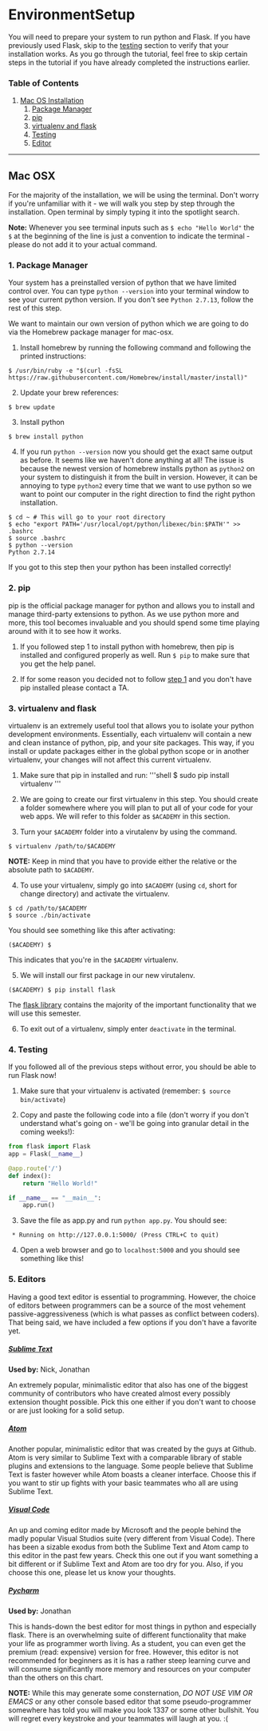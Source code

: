 # EnvironmentSetup

You will need to prepare your system to run python and Flask. If you have previously used Flask, skip to the [testing](#testing) section to verify that your installation works. As you go through the tutorial, feel free to skip certain steps in the tutorial if you have already completed the instructions earlier.

### Table of Contents

1. [Mac OS Installation](#mac-osx)
	1. [Package Manager](#1-package-manager)
	2. [pip](#2-pip)
	3. [virtualenv and flask](#3-virtualenv-and-flask)
	4. [Testing](#4-testing)
	5. [Editor](#5-editors)
-----
## Mac OSX
For the majority of the installation, we will be using the terminal. Don't worry if you're unfamiliar with it - we will walk you step by step through the installation.
Open terminal by simply typing it into the spotlight search.

**Note:** Whenever you see terminal inputs such as `$ echo "Hello World"` the `$` at the beginning of the line is just a convention to indicate the terminal - please do not add it to your actual command.

### 1. Package Manager
Your system has a preinstalled version of python that we have limited control over. You can type `python --version` into your terminal window to see your current python version. If you don't see `Python 2.7.13`, follow the rest of this step.

We want to maintain our own version of python which we are going to do via the Homebrew package manager for mac-osx.

1. Install homebrew by running the following command and following the printed instructions:
```shell
$ /usr/bin/ruby -e "$(curl -fsSL https://raw.githubusercontent.com/Homebrew/install/master/install)"
```

2. Update your brew references:
```shell
$ brew update
```

3. Install python
```shell
$ brew install python
```

4. If you run `python --version` now you should get the exact same output as before. It seems like we haven't done anything at all! The issue is because the newest version of homebrew installs python as `python2` on your system to distinguish it from the built in version. However, it can be annoying to type `python2` every time that we want to use python so we want to point our computer in the right direction to find the right python installation.
```shell
$ cd ~ # This will go to your root directory
$ echo "export PATH='/usr/local/opt/python/libexec/bin:$PATH'" >> .bashrc
$ source .bashrc
$ python --version
Python 2.7.14
```
If you got to this step then your python has been installed correctly!

### 2. pip
pip is the official package manager for python and allows you to install and manage third-party extensions to python. As we use python more and more, this tool becomes invaluable and you should spend some time playing around with it to see how it works.

1. If you followed step 1 to install python with homebrew, then pip is installed and configured properly as well. Run `$ pip` to make sure that you get the help panel.

2. If for some reason you decided not to follow [step 1](#package-manager) and you don't have pip installed please contact a TA.

### 3. virtualenv and flask
virtualenv is an extremely useful tool that allows you to isolate your python development environments. Essentially, each virtualenv will contain a new and clean instance of python, pip, and your site packages. This way, if you install or update packages either in the global python scope or in another virtualenv, your changes will not affect this current virtualenv.

1. Make sure that pip in installed and run:
'''shell
$ sudo pip install virtualenv
'''

2. We are going to create our first virtualenv in this step. You should create a folder somewhere where you will plan to put all of your code for your web apps. We will refer to this folder as `$ACADEMY` in this section.

3. Turn your `$ACADEMY` folder into a virutalenv by using the command.
```shell
$ virtualenv /path/to/$ACADEMY
```
**NOTE:** Keep in mind that you have to provide either the relative or the absolute path to `$ACADEMY`.

4. To use your virtualenv, simply go into `$ACADEMY` (using `cd`, short for change directory) and activate the virtualenv.
```shell
$ cd /path/to/$ACADEMY
$ source ./bin/activate
```
You should see something like this after activating:
```shell
($ACADEMY) $
```
This indicates that you're in the `$ACADEMY` virtualenv.

5. We will install our first package in our new virutalenv.
```shell
($ACADEMY) $ pip install flask
```
The [flask library](http://flask.pocoo.org/docs/0.12/) contains the majority of the important functionality that we will use this semester.

6. To exit out of a virtualenv, simply enter `deactivate` in the terminal.


### 4. Testing
If you followed all of the previous steps without error, you should be able to run Flask now!
1. Make sure that your virtualenv is activated (remember: `$ source bin/activate`)

2. Copy and paste the following code into a file (don't worry if you don't understand what's going on - we'll be going into granular detail in the coming weeks!):
```python
from flask import Flask
app = Flask(__name__)

@app.route('/')
def index():
    return "Hello World!"

if __name__ == "__main__":
	app.run()
```

3. Save the file as app.py and run `python app.py`. You should see:
```shell
 * Running on http://127.0.0.1:5000/ (Press CTRL+C to quit)
 ```
4. Open a web browser and go to `localhost:5000` and you should see something like this!


### 5. Editors
Having a good text editor is essential to programming. However, the choice of editors between programmers can be a source of the most vehement passive-aggressiveness (which is what passes as conflict between coders). That being said, we have included a few options if you don't have a favorite yet.
##### [Sublime Text](https://www.sublimetext.com/)
**Used by:** Nick, Jonathan

An extremely popular, minimalistic editor that also has one of the biggest community of contributors who have created almost every possibly extension thought possible. Pick this one either if you don't want to choose or are just looking for a solid setup.

##### [Atom](https://atom.io/)
Another popular, minimalistic editor that was created by the guys at Github. Atom is very similar to Sublime Text with a comparable library of stable plugins and extensions to the language. Some people believe that Sublime Text is faster however while Atom boasts a cleaner interface. Choose this if you want to stir up fights with your basic teammates who all are using Sublime Text.

##### [Visual Code](https://code.visualstudio.com/)
An up and coming editor made by Microsoft and the people behind the madly popular Visual Studios suite (very different from Visual Code). There has been a sizable exodus from both the Sublime Text and Atom camp to this editor in the past few years. Check this one out if you want something a bit different or if Sublime Text and Atom are too dry for you. Also, if you choose this one, please let us know your thoughts.

##### [Pycharm](https://www.jetbrains.com/pycharm/)
**Used by:** Jonathan

This is hands-down the best editor for most things in python and especially flask. There is an overwhelming suite of different functionality that make your life as programmer worth living. As a student, you can even get the premium (read: expensive) version for free. However, this editor is not recommended for beginners as it is has a rather steep learning curve and will consume significantly more memory and resources on your computer than the others on this chart.

**NOTE:** While this may generate some consternation, *DO NOT USE VIM OR EMACS* or any other console based editor that some pseudo-programmer somewhere has told you will make you look 1337 or some other bullshit. You will regret every keystroke and your teammates will laugh at you. :(
